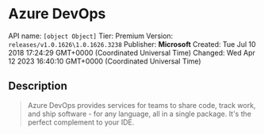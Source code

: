 # Azure DevOps
API name: `[object Object]`
Tier: Premium
Version: `releases/v1.0.1626\1.0.1626.3238`
Publisher: **Microsoft**
Created: Tue Jul 10 2018 17:24:29 GMT+0000 (Coordinated Universal Time)
Changed: Wed Apr 12 2023 16:40:10 GMT+0000 (Coordinated Universal Time)

## Description
> Azure DevOps provides services for teams to share code, track work, and ship software - for any language, all in a single package. It's the perfect complement to your IDE.
